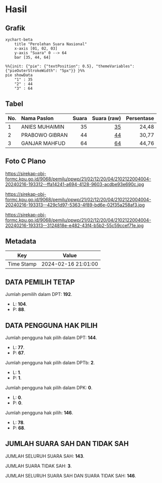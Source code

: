 # Hasil

## Grafik

```mermaid
xychart-beta
    title "Perolehan Suara Nasional"
    x-axis [01, 02, 03]
    y-axis "Suara" 0 --> 64
    bar [35, 44, 64]
```

```mermaid
%%{init: {"pie": {"textPosition": 0.5}, "themeVariables": {"pieOuterStrokeWidth": "5px"}} }%%
pie showData
    "1" : 35
    "2" : 44
    "3" : 64
```

## Tabel

| No. | Nama Paslon    | Suara | Suara (raw) | Persentase |
|:--- |:-------------- | -----:| -----------:| ----------:|
| 1   | ANIES MUHAIMIN | 35    | [35][p-1]   | 24,48      |
| 2   | PRABOWO GIBRAN | 44    | [44][p-2]   | 30,77      |
| 3   | GANJAR MAHFUD  | 64    | [64][p-3]   | 44,76      |


[p-1]: https://github.com/gigit-pemilu/pemilu-2024/blob/main/pilpres/hitung-suara/sub/21-kepulauan-riau/sub/02-karimun/sub/12-belat/sub/2004-sei-asam/sub/004-tps/sub/paslon-1.txt
[p-2]: https://github.com/gigit-pemilu/pemilu-2024/blob/main/pilpres/hitung-suara/sub/21-kepulauan-riau/sub/02-karimun/sub/12-belat/sub/2004-sei-asam/sub/004-tps/sub/paslon-2.txt
[p-3]: https://github.com/gigit-pemilu/pemilu-2024/blob/main/pilpres/hitung-suara/sub/21-kepulauan-riau/sub/02-karimun/sub/12-belat/sub/2004-sei-asam/sub/004-tps/sub/paslon-3.txt

## Foto C Plano

https://sirekap-obj-formc.kpu.go.id/9068/pemilu/ppwp/21/02/12/20/04/2102122004004-20240216-193312--ffa14241-a694-4128-9603-acdbe93e690c.jpg

https://sirekap-obj-formc.kpu.go.id/9068/pemilu/ppwp/21/02/12/20/04/2102122004004-20240216-193313--429c1d97-5363-4f89-bd6e-02f35a258af3.jpg

https://sirekap-obj-formc.kpu.go.id/9068/pemilu/ppwp/21/02/12/20/04/2102122004004-20240216-193313--3124818e-e482-43f4-b5b2-55c59ccef71e.jpg


## Metadata

| Key        | Value               |
| ---------- | ------------------- |
| Time Stamp | 2024-02-16 21:01:00 |


## DATA PEMILIH TETAP

Jumlah pemilih dalam DPT: **192**.
 * L: **104**.
 * P: **88**.

## DATA PENGGUNA HAK PILIH

Jumlah pengguna hak pilih dalam DPT: **144**.
 * L: **77**.
 * P: **67**.

Jumlah pengguna hak pilih dalam DPTb: **2**.
 * L: **1**.
 * P: **1**.

Jumlah pengguna hak pilih dalam DPK: **0**.
 * L: **0**.
 * P: **0**.

Jumlah pengguna hak pilih: **146**.
 * L: **78**.
 * P: **68**.

## JUMLAH SUARA SAH DAN TIDAK SAH

JUMLAH SELURUH SUARA SAH: **143**.

JUMLAH SUARA TIDAK SAH: **3**.

JUMLAH SELURUH SUARA SAH DAN SUARA TIDAK SAH: **146**.


